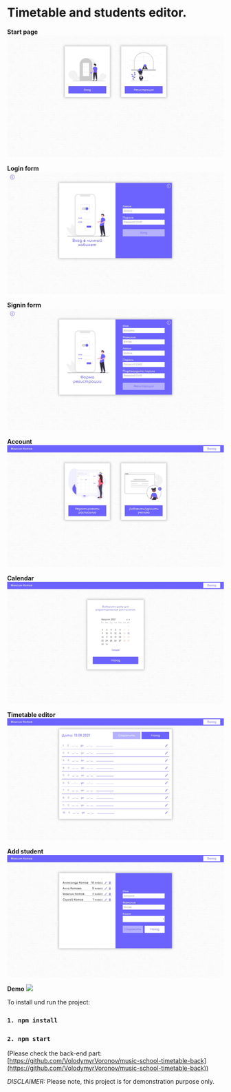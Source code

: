 # Timetable and students editor.

**Start page**
![](./screenshots/start-page.JPG)

**Login form**
![](./screenshots/login-form.JPG)

**Signin form**
![](./screenshots/signin-form.JPG)

**Account**
![](./screenshots/account.JPG)

**Calendar**
![](./screenshots/calendar.JPG)

**Timetable editor**
![](./screenshots/timetable-editor.JPG)

**Add student**
![](./screenshots/add-student.JPG)

**Demo**
![](./demo/demo.gif)


To install und run the project:

 ### `1. npm install`
 ### `2. npm start`

(Please check the back-end part: [https://github.com/VolodymyrVoronov/music-school-timetable-back](https://github.com/VolodymyrVoronov/music-school-timetable-back))

*DISCLAIMER:*
Please note, this project is for demonstration purpose only.